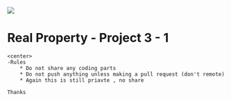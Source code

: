 ![](https://github.com/sudarakas/realproperty/blob/master/public/img/logoblack.png)
# Real Property - Project 3 - 1
    <center>
	-Rules
    	* Do not share any coding parts
    	* Do not push anything unless making a pull request (don't remote)
    	* Again this is still priavte , no share

	Thanks
